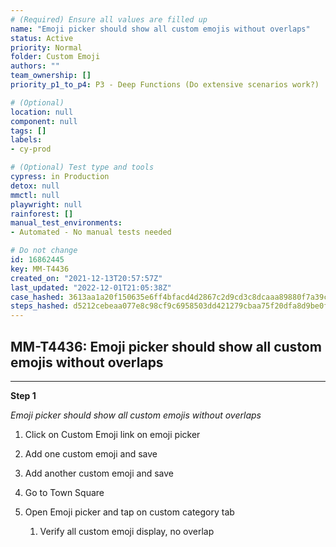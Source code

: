 ```yaml
---
# (Required) Ensure all values are filled up
name: "Emoji picker should show all custom emojis without overlaps"
status: Active
priority: Normal
folder: Custom Emoji
authors: ""
team_ownership: []
priority_p1_to_p4: P3 - Deep Functions (Do extensive scenarios work?)

# (Optional)
location: null
component: null
tags: []
labels: 
- cy-prod

# (Optional) Test type and tools
cypress: in Production
detox: null
mmctl: null
playwright: null
rainforest: []
manual_test_environments: 
- Automated - No manual tests needed

# Do not change
id: 16862445
key: MM-T4436
created_on: "2021-12-13T20:57:57Z"
last_updated: "2022-12-01T21:05:38Z"
case_hashed: 3613aa1a20f150635e6ff4bfacd4d2867c2d9cd3c8dcaaa89880f7a39c791583fd538ded77f6d6684c382fd7397791ec
steps_hashed: d5212cebeaa077e8c98cf9c6958503dd421279cbaa75f20dfa8d9be0f42db7233383cc374375a4a20c651548c0a115a4
---
```


<!-- (Auto-generated) Based on frontmatter's "key" and "name" -->

## MM-T4436: Emoji picker should show all custom emojis without overlaps

---

**Step 1**

_Emoji picker should show all custom emojis without overlaps_

1. Click on Custom Emoji link on emoji picker

2. Add one custom emoji and save

3. Add another custom emoji and save

4. Go to Town Square 

5. Open Emoji picker and tap on custom category tab

   1. Verify all custom emoji display, no overlap
